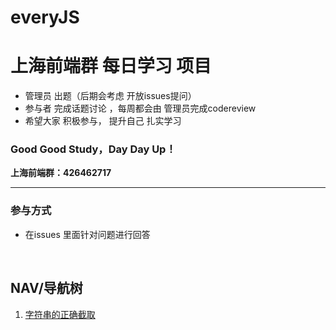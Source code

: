 # everyJS

# 上海前端群 每日学习 项目 
 * 管理员 出题（后期会考虑 开放issues提问）
 * 参与者 完成话题讨论 ，每周都会由 管理员完成codereview
 * 希望大家 积极参与， 提升自己 扎实学习

 ### Good Good Study，Day Day Up！

 __上海前端群：426462717__

<hr>

### 参与方式

* 在issues 里面针对问题进行回答

  ​

## NAV/导航树

1. [字符串的正确截取](https://github.com/shanghaife/everyJS/blob/master/project/04.28%E8%8E%B7%E5%8F%96%E5%AD%97%E7%AC%A6%E4%B8%B2%E9%95%BF%E5%BA%A6/%E9%A2%98%E7%9B%AE%EF%BC%882017.4.28%E5%AD%97%E7%AC%A6%E4%B8%B2%E7%9A%84%E9%95%BF%E5%BA%A6%EF%BC%89.md)
